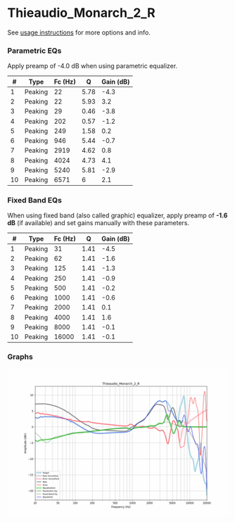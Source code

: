 # Thieaudio_Monarch_2_R
See [usage instructions](https://github.com/jaakkopasanen/AutoEq#usage) for more options and info.

### Parametric EQs
Apply preamp of -4.0 dB when using parametric equalizer.

|   # | Type    |   Fc (Hz) |    Q |   Gain (dB) |
|-----|---------|-----------|------|-------------|
|   1 | Peaking |        22 | 5.78 |        -4.3 |
|   2 | Peaking |        22 | 5.93 |         3.2 |
|   3 | Peaking |        29 | 0.46 |        -3.8 |
|   4 | Peaking |       202 | 0.57 |        -1.2 |
|   5 | Peaking |       249 | 1.58 |         0.2 |
|   6 | Peaking |       946 | 5.44 |        -0.7 |
|   7 | Peaking |      2919 | 4.62 |         0.8 |
|   8 | Peaking |      4024 | 4.73 |         4.1 |
|   9 | Peaking |      5240 | 5.81 |        -2.9 |
|  10 | Peaking |      6571 | 6    |         2.1 |

### Fixed Band EQs
When using fixed band (also called graphic) equalizer, apply preamp of **-1.6 dB** (if available) and set gains manually with these parameters.

|   # | Type    |   Fc (Hz) |    Q |   Gain (dB) |
|-----|---------|-----------|------|-------------|
|   1 | Peaking |        31 | 1.41 |        -4.5 |
|   2 | Peaking |        62 | 1.41 |        -1.6 |
|   3 | Peaking |       125 | 1.41 |        -1.3 |
|   4 | Peaking |       250 | 1.41 |        -0.9 |
|   5 | Peaking |       500 | 1.41 |        -0.2 |
|   6 | Peaking |      1000 | 1.41 |        -0.6 |
|   7 | Peaking |      2000 | 1.41 |         0.1 |
|   8 | Peaking |      4000 | 1.41 |         1.6 |
|   9 | Peaking |      8000 | 1.41 |        -0.1 |
|  10 | Peaking |     16000 | 1.41 |        -0.1 |

### Graphs
![](./Thieaudio_Monarch_2_R.png)
